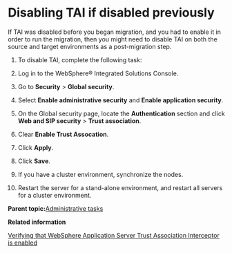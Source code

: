 # Disabling TAI if disabled previously 

If TAI was disabled before you began migration, and you had to enable it in order to run the migration, then you might need to disable TAI on both the source and target environments as a post-migration step.

1.  To disable TAI, complete the following task:
2.  Log in to the WebSphere® Integrated Solutions Console.

3.  Go to **Security** \> **Global security**.

4.  Select **Enable administrative security** and **Enable application security**.

5.  On the Global security page, locate the **Authentication** section and click **Web and SIP security** \> **Trust association**.

6.  Clear **Enable Trust Assocation**.

7.  Click **Apply**.

8.  Click **Save**.

9.  If you have a cluster environment, synchronize the nodes.

10. Restart the server for a stand-alone environment, and restart all servers for a cluster environment.


**Parent topic:**[Administrative tasks ](../migrate/mig_post_admintasks.md)

**Related information**  


[Verifying that WebSphere Application Server Trust Association Interceptor is enabled ](../migrate/mig_pre_src_tai.md)

